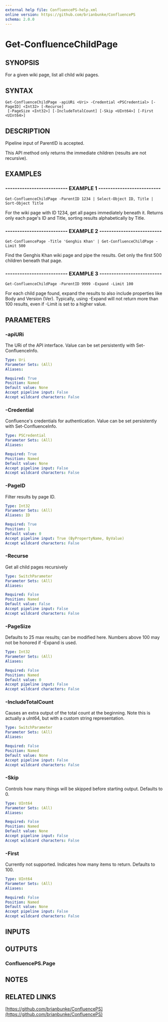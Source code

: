 ```yaml
---
external help file: ConfluencePS-help.xml
online version: https://github.com/brianbunke/ConfluencePS
schema: 2.0.0
---
```


# Get-ConfluenceChildPage

## SYNOPSIS
For a given wiki page, list all child wiki pages.

## SYNTAX

```
Get-ConfluenceChildPage -apiURi <Uri> -Credential <PSCredential> [-PageID] <Int32> [-Recurse]
 [-PageSize <Int32>] [-IncludeTotalCount] [-Skip <UInt64>] [-First <UInt64>]
```

## DESCRIPTION
Pipeline input of ParentID is accepted.

This API method only returns the immediate children (results are not recursive).

## EXAMPLES

### -------------------------- EXAMPLE 1 --------------------------
```
Get-ConfluenceChildPage -ParentID 1234 | Select-Object ID, Title | Sort-Object Title
```

For the wiki page with ID 1234, get all pages immediately beneath it.
Returns only each page's ID and Title, sorting results alphabetically by Title.

### -------------------------- EXAMPLE 2 --------------------------
```
Get-ConfluencePage -Title 'Genghis Khan' | Get-ConfluenceChildPage -Limit 500
```

Find the Genghis Khan wiki page and pipe the results.
Get only the first 500 children beneath that page.

### -------------------------- EXAMPLE 3 --------------------------
```
Get-ConfluenceChildPage -ParentID 9999 -Expand -Limit 100
```

For each child page found, expand the results to also include properties
like Body and Version (Ver).
Typically, using -Expand will not return
more than 100 results, even if -Limit is set to a higher value.

## PARAMETERS

### -apiURi
The URi of the API interface.
Value can be set persistently with Set-ConfluenceInfo.

```yaml
Type: Uri
Parameter Sets: (All)
Aliases: 

Required: True
Position: Named
Default value: None
Accept pipeline input: False
Accept wildcard characters: False
```

### -Credential
Confluence's credentials for authentication.
Value can be set persistently with Set-ConfluenceInfo.

```yaml
Type: PSCredential
Parameter Sets: (All)
Aliases: 

Required: True
Position: Named
Default value: None
Accept pipeline input: False
Accept wildcard characters: False
```

### -PageID
Filter results by page ID.

```yaml
Type: Int32
Parameter Sets: (All)
Aliases: ID

Required: True
Position: 1
Default value: 0
Accept pipeline input: True (ByPropertyName, ByValue)
Accept wildcard characters: False
```

### -Recurse
Get all child pages recursively

```yaml
Type: SwitchParameter
Parameter Sets: (All)
Aliases: 

Required: False
Position: Named
Default value: False
Accept pipeline input: False
Accept wildcard characters: False
```

### -PageSize
Defaults to 25 max results; can be modified here.
Numbers above 100 may not be honored if -Expand is used.

```yaml
Type: Int32
Parameter Sets: (All)
Aliases: 

Required: False
Position: Named
Default value: 0
Accept pipeline input: False
Accept wildcard characters: False
```

### -IncludeTotalCount
Causes an extra output of the total count at the beginning.
Note this is actually a uInt64, but with a custom string representation.

```yaml
Type: SwitchParameter
Parameter Sets: (All)
Aliases: 

Required: False
Position: Named
Default value: None
Accept pipeline input: False
Accept wildcard characters: False
```

### -Skip
Controls how many things will be skipped before starting output.
Defaults to 0.

```yaml
Type: UInt64
Parameter Sets: (All)
Aliases: 

Required: False
Position: Named
Default value: None
Accept pipeline input: False
Accept wildcard characters: False
```

### -First
Currently not supported.
Indicates how many items to return.
Defaults to 100.

```yaml
Type: UInt64
Parameter Sets: (All)
Aliases: 

Required: False
Position: Named
Default value: None
Accept pipeline input: False
Accept wildcard characters: False
```

## INPUTS

## OUTPUTS

### ConfluencePS.Page

## NOTES

## RELATED LINKS

[https://github.com/brianbunke/ConfluencePS](https://github.com/brianbunke/ConfluencePS)

